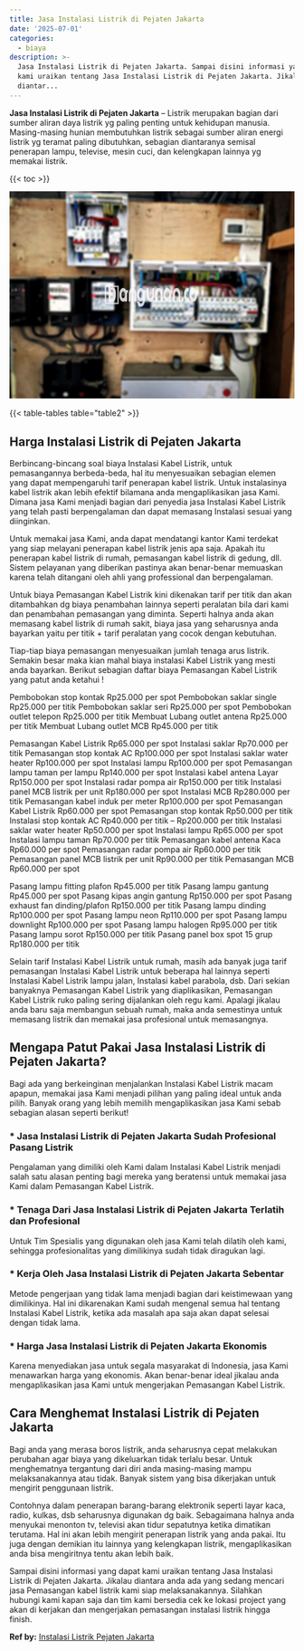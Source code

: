 ```yaml
---
title: Jasa Instalasi Listrik di Pejaten Jakarta
date: '2025-07-01'
categories:
  - biaya
description: >-
  Jasa Instalasi Listrik di Pejaten Jakarta. Sampai disini informasi yang dapat
  kami uraikan tentang Jasa Instalasi Listrik di Pejaten Jakarta. Jikalau
  diantar...
---
```


**Jasa Instalasi Listrik di Pejaten Jakarta** – Listrik merupakan bagian dari sumber aliran daya listrik yg paling penting untuk kehidupan manusia. Masing-masing hunian membutuhkan listrik sebagai sumber aliran energi listrik yg teramat paling dibutuhkan, sebagian diantaranya semisal penerapan lampu, televise, mesin cuci, dan kelengkapan lainnya yg memakai listrik.

{{< toc >}}

![Jasa Instalasi Listrik di Pejaten Jakarta](/images/instalasi-listrik-murah10.png)

{{< table-tables table="table2" >}}

## Harga Instalasi Listrik di Pejaten Jakarta

Berbincang-bincang soal biaya Instalasi Kabel Listrik, untuk pemasangannya berbeda-beda, hal itu menyesuaikan sebagian elemen yang dapat mempengaruhi tarif penerapan kabel listrik. Untuk instalasinya kabel listrik akan lebih efektif bilamana anda mengaplikasikan jasa Kami. Dimana jasa Kami menjadi bagian dari penyedia jasa Instalasi Kabel Listrik yang telah pasti berpengalaman dan dapat memasang Instalasi sesuai yang diinginkan.

Untuk memakai jasa Kami, anda dapat mendatangi kantor Kami terdekat yang siap melayani penerapan kabel listrik jenis apa saja. Apakah itu penerapan kabel listrik di rumah, pemasangan kabel listrik di gedung, dll. Sistem pelayanan yang diberikan pastinya akan benar-benar memuaskan karena telah ditangani oleh ahli yang professional dan berpengalaman.

Untuk biaya Pemasangan Kabel Listrik kini dikenakan tarif per titik dan akan ditambahkan dg biaya penambahan lainnya seperti peralatan bila dari kami dan penambahan pemasangan yang diminta. Seperti halnya anda akan memasang kabel listrik di rumah sakit, biaya jasa yang seharusnya anda bayarkan yaitu per titik + tarif peralatan yang cocok dengan kebutuhan.

Tiap-tiap biaya pemasangan menyesuaikan jumlah tenaga arus listrik. Semakin besar maka kian mahal biaya instalasi Kabel Listrik yang mesti anda bayarkan. Berikut sebagian daftar biaya Pemasangan Kabel Listrik yang patut anda ketahui !

Pembobokan stop kontak Rp25.000 per spot Pembobokan saklar single Rp25.000 per titik Pembobokan saklar seri Rp25.000 per spot Pembobokan outlet telepon Rp25.000 per titik Membuat Lubang outlet antena Rp25.000 per titik Membuat Lubang outlet MCB Rp45.000 per titik

Pemasangan Kabel Listrik Rp65.000 per spot Instalasi saklar Rp70.000 per titik Pemasangan stop kontak AC Rp100.000 per spot Instalasi saklar water heater Rp100.000 per spot Instalasi lampu Rp100.000 per spot Pemasangan lampu taman per lampu Rp140.000 per spot Instalasi kabel antena Layar Rp150.000 per spot Instalasi radar pompa air Rp150.000 per titik Instalasi panel MCB listrik per unit Rp180.000 per spot Instalasi MCB Rp280.000 per titik Pemasangan kabel induk per meter Rp100.000 per spot Pemasangan Kabel Listrik Rp60.000 per spot Pemasangan stop kontak Rp50.000 per titik Instalasi stop kontak AC Rp40.000 per titik – Rp200.000 per titik Instalasi saklar water heater Rp50.000 per spot Instalasi lampu Rp65.000 per spot Instalasi lampu taman Rp70.000 per titik Pemasangan kabel antena Kaca Rp60.000 per spot Pemasangan radar pompa air Rp60.000 per titik Pemasangan panel MCB listrik per unit Rp90.000 per titik Pemasangan MCB Rp60.000 per spot

Pasang lampu fitting plafon Rp45.000 per titik Pasang lampu gantung Rp45.000 per spot Pasang kipas angin gantung Rp150.000 per spot Pasang exhaust fan dinding/plafon Rp150.000 per titik Pasang lampu dinding Rp100.000 per spot Pasang lampu neon Rp110.000 per spot Pasang lampu downlight Rp100.000 per spot Pasang lampu halogen Rp95.000 per titik Pasang lampu sorot Rp150.000 per titik Pasang panel box spot 15 grup Rp180.000 per titik

Selain tarif Instalasi Kabel Listrik untuk rumah, masih ada banyak juga tarif pemasangan Instalasi Kabel Listrik untuk beberapa hal lainnya seperti Instalasi Kabel Listrik lampu jalan, Instalasi kabel parabola, dsb. Dari sekian banyaknya Pemasangan Kabel Listrik yang diaplikasikan, Pemasangan Kabel Listrik ruko paling sering dijalankan oleh regu kami. Apalagi jikalau anda baru saja membangun sebuah rumah, maka anda semestinya untuk memasang listrik dan memakai jasa profesional untuk memasangnya.

## Mengapa Patut Pakai Jasa Instalasi Listrik di Pejaten Jakarta?

Bagi ada yang berkeinginan menjalankan Instalasi Kabel Listrik macam apapun, memakai jasa Kami menjadi pilihan yang paling ideal untuk anda pilih. Banyak orang yang lebih memilih mengaplikasikan jasa Kami sebab sebagian alasan seperti berikut!

### \* Jasa Instalasi Listrik di Pejaten Jakarta Sudah Profesional Pasang Listrik

Pengalaman yang dimiliki oleh Kami dalam Instalasi Kabel Listrik menjadi salah satu alasan penting bagi mereka yang beratensi untuk memakai jasa Kami dalam Pemasangan Kabel Listrik.

### \* Tenaga Dari Jasa Instalasi Listrik di Pejaten Jakarta Terlatih dan Profesional

Untuk Tim Spesialis yang digunakan oleh jasa Kami telah dilatih oleh kami, sehingga profesionalitas yang dimilikinya sudah tidak diragukan lagi.

### \* Kerja Oleh Jasa Instalasi Listrik di Pejaten Jakarta Sebentar

Metode pengerjaan yang tidak lama menjadi bagian dari keistimewaan yang dimilikinya. Hal ini dikarenakan Kami sudah mengenal semua hal tentang Instalasi Kabel Listrik, ketika ada masalah apa saja akan dapat selesai dengan tidak lama.

### \* Harga Jasa Instalasi Listrik di Pejaten Jakarta Ekonomis

Karena menyediakan jasa untuk segala masyarakat di Indonesia, jasa Kami menawarkan harga yang ekonomis. Akan benar-benar ideal jikalau anda mengaplikasikan jasa Kami untuk mengerjakan Pemasangan Kabel Listrik.

## Cara Menghemat Instalasi Listrik di Pejaten Jakarta


Bagi anda yang merasa boros listrik, anda seharusnya cepat melakukan perubahan agar biaya yang dikeluarkan tidak terlalu besar. Untuk menghematnya tergantung dari diri anda masing-masing mampu melaksanakannya atau tidak. Banyak sistem yang bisa dikerjakan untuk mengirit penggunaan listrik.

Contohnya dalam penerapan barang-barang elektronik seperti layar kaca, radio, kulkas, dsb seharusnya digunakan dg baik. Sebagaimana halnya anda menyukai menonton tv, televisi akan tidur sepatutnya ketika dimatikan terutama. Hal ini akan lebih mengirit penerapan listrik yang anda pakai. Itu juga dengan demikian itu lainnya yang kelengkapan listrik, mengaplikasikan anda bisa mengiritnya tentu akan lebih baik.

Sampai disini informasi yang dapat kami uraikan tentang Jasa Instalasi Listrik di Pejaten Jakarta. Jikalau diantara anda ada yang sedang mencari jasa Pemasangan kabel listrik kami siap melaksanakannya. Silahkan hubungi kami kapan saja dan tim kami bersedia cek ke lokasi project yang akan di kerjakan dan mengerjakan pemasangan instalasi listrik hingga finish.

**Ref by:** [Instalasi Listrik Pejaten Jakarta](https://id.wikipedia.org/wiki/Instalasi)
